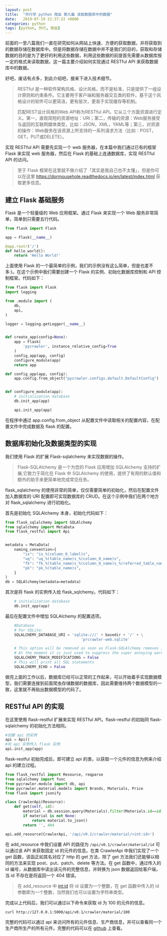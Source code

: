 ```yaml
---
layout: post
title:  "外行学 python 爬虫 第九篇 读取数据库中的数据"
date:   2019-07-19 21:37:22 +0800
categories: python
tags: [python, 外行, 爬虫]
---
```

前面的一至八篇我们一直在研究如何从网站上快速、方便的获取数据，并将获取到的数据存储在数据库中。但是将数据存储在数据中并不是我们的目的，获取和存储数据的目的是为了更好的利用这些数据，利用这些数据的前提首先需要从数据库按一定的格式来读取数据，这一篇主要介绍如何实现通过 RESTful API 来获取数据库中的数据。

好吧，废话有点多，到此介绍吧，接来下进入技术细节。

> RESTful 是一种软件架构风格、设计风格，而不是标准，只是提供了一组设计原则和约束条件。它主要用于客户端和服务器交互类的软件。基于这个风格设计的软件可以更简洁，更有层次，更易于实现缓存等机制。
>
> 匹配REST设计风格的Web API称为RESTful API。它从三个方面资源进行定义。第一，直观简短的资源地址：URI；第二，传输的资源：Web服务接受与返回的互联网媒体类型，比如：JSON，XML，YAML等；第三，对资源的操作：Web服务在该资源上所支持的一系列请求方法（比如：POST，GET，PUT或DELETE）。

实现 RESTful API 需要先实现一个 web 服务器，在本篇中我们通过已有的框架 Flask 来实现 web 服务器，然后在 Flask 的基础上连通数据库，实现 RESTful API 的访问。

> 至于 Flask 框架在这里就不做介绍了「其实是我自己也不太懂」，但是你可以在这里 https://dormousehole.readthedocs.io/en/latest/index.html 获取更多信息。

## 建立 Flask 基础服务
Flask 是一个轻量级的 Web 应用框架。通过 Flask 来实现一个 Web 服务非常简单，简单到只需要五行代码。
```python
from flask import Flask

app = Flask(__name__)

@app.routr('/')
def hello_world():
    return 'Hello World!'
```
上面使用 Flask 的一个最简单的示例，我们的示例没有这么简单，但是也差不多:)。在这个示例中我们需要创建一个 Flask 的实例、初始化数据库控制和 API 控制框架。代码如下：
```python
from flask import Flask
import logging

from .module import (
    db,
    api,
)

logger = logging.getLogger(__name__)


def create_app(config=None):
    app = Flask(
        'pycrawler', instance_relative_config=True
    )
    config_app(app, config)
    configure_module(app)
    return app

def config_app(app, config):
    app.config.from_object("pycrawler.configs.default.DefaultConfig")


def configure_module(app):
    # initialization database
    db.init_app(app)

    api.init_app(app)
```
在程序中通过 app.config.from_object 从配置文件中读取相关的配置内容，在配置文件中完成数据及 flask 的配置。

## 数据库初始化及数据类型的实现
我们使用 Flask 的扩展 Flask-sqlalchemy 来实现数据的操作。
>Flask-SQLAlchemy 是一个为您的 Flask 应用增加 SQLAlchemy 支持的扩展,它致力于简化在 Flask 中 SQLAlchemy 的使用，提供了有用的默认值和额外的助手来更简单地完成常见任务。

flask_sqlalchemy 的使用非常的简单，仅仅需要简单的初始化，然后在配置文件加入数据库的 URI 配置即可实现数据库的 CRUD。在这个示例中我们在两个地方对 flask_sqlalchemy 进行初始化。

首先是初始化 SQLAlchemy 本身，初始化代码如下：
```python
from flask_sqlalchemy import SQLAlchemy
from sqlalchemy import MetaData
from flask_restful import Api


metadata = MetaData(
    naming_convention={
        "ix": "ix_%(column_0_label)s",
        "uq": "uq_%(table_name)s_%(column_0_name)s",
        "fk": "fk_%(table_name)s_%(column_0_name)s_%(referred_table_name)s",
        "pk": "pk_%(table_name)s",
    }
)
db = SQLAlchemy(metadata=metadata)
```
其次是将 flask 的实例传入给 flask_sqlchemy。代码如下：
```python
    # initialization database
    db.init_app(app)
```
最后在配置文件中增加 SQLAlchemy 的配置选项。
```python
    #Database
    # For SQLite:
    SQLALCHEMY_DATABASE_URI = 'sqlite:///' + basedir + '/' + \
                                  'prcrawler-web.sqlite'

    # This option will be removed as soon as Flask-SQLAlchemy removes it.
    # At the moment it is just used to suppress the super annoying warning
    SQLALCHEMY_TRACK_MODIFICATIONS = False
    # This will print all SQL statements
    SQLALCHEMY_ECHO = False
```
做完上面的工作以后，数据库已经可以正常的工作起来，可以开始着手实现数据模型，我们需要连接到前面爬虫存储数据的数据库，因此需要维持两个数据模型的一致，这里就不再贴出数据模型的代码了。

## RESTful API 的实现
在这里使用 flask-restful 扩展来实现 RESTful API。flask-restful 的初始同 flask-sqlalchemy 的初始化方法相同。
```python
#创建 api 的实例
api = Api()
#向 api 实例传入 flask 实例
api.init_app(app)
```
flask-restful 初始完成后，即可建立 api 的类，以获取一个元件的信息为例来介绍 api 的建立过程。
```python
from flask_restful import Resource, reqparse
from sqlalchemy import func
from pycrawler.module import db, api
from pycrawler.material.models import Brands, Materials, Price
from flask import jsonify

class CrawlerApi(Resource):
    def get(self, id):
        material = db.session.query(Materials).filter(Materials.id==id).first()
        if material is not None:
            return material.to_json()
        return '', 404

api.add_resource(CrawlerApi, '/api/v0.1/crawler/material/<int:id>')
```

在 add_resource 中我们设置 API 的路径为 ```/api/v0.1/crawler/material/id``` 可以通过该 API 来获取固定 id 的元件的信息。在类 CrawlerApi 中我们实现了一个 get 函数，该函正如其名对应了 http 的 get 方法，除了 get 方法我们还能够以相同的方法来实现 post、put、patch、delete 等方法。在 get 函数中，通过传入的 id 编号，从数据库中读出该元件的完整信息，并转换为 json 数据返回给客户端，当 id 不存在是将返回一个 404 错误。
> 在 add_resource 中 <int:id> 将 id 设置为一个整数，在 get 函数中传入的 id 参数即为一个整数，当然我们也可以设置为字符串类型。

完成以上代码后，我们可以通过以下命令来获取 id 为 100 的元件的信息。
```shell
curl http://127.0.0.1:5000/api/v0.1/crawler/material/100
```


完整的代码可以通过 api 来访问所有的元件信息、生产商信息，并可以查看同一个生产商所生产的所有元件。完整的代码可以在 [github](https://github.com/keinYe/pycrawler-web.git) 上查看。
